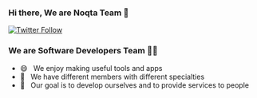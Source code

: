 ### Hi there, We are Noqta Team 👋

[![Twitter Follow](https://img.shields.io/twitter/follow/Noqta_Team?color=1DA1F2&label=follow%20us&logo=twitter&style=for-the-badge)](https://twitter.com/Noqta_Team)

### We are Software Developers Team 👨‍💻

- 😄 &nbsp; We enjoy making useful tools and apps
- 🌱 &nbsp; We have different members with different specialties
- 🔭 &nbsp; Our goal is to develop ourselves and to provide services to people


<!---
Note for myself (i wrote this):
try adding contact channels.., maybe like: (Reach us at.. )
--->
<!---
NoqtaTeam/NoqtaTeam is a ✨ special ✨ repository because its `README.md` (this file) appears on your GitHub profile.
You can click the Preview link to take a look at your changes.
--->
